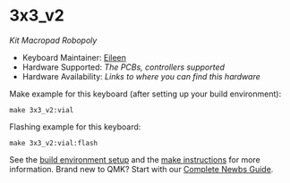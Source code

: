 # 3x3_v2


*Kit Macropad Robopoly*

* Keyboard Maintainer: [Eileen](https://github.com/Eileenert)
* Hardware Supported: *The PCBs, controllers supported*
* Hardware Availability: *Links to where you can find this hardware*

Make example for this keyboard (after setting up your build environment):

    make 3x3_v2:vial

Flashing example for this keyboard:

    make 3x3_v2:vial:flash

See the [build environment setup](https://docs.qmk.fm/#/getting_started_build_tools) and the [make instructions](https://docs.qmk.fm/#/getting_started_make_guide) for more information. Brand new to QMK? Start with our [Complete Newbs Guide](https://docs.qmk.fm/#/newbs).
